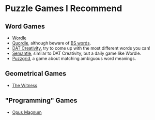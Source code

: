 # Puzzle Games I Recommend

## Word Games

 - [Wordle](https://www.nytimes.com/games/wordle/index.html)
 - [Quordle](https://www.quordle.com/#/), although beware of [BS
   words](https://www.reddit.com/r/Quordle/comments/t27irp/unfair_word_today/).
 - [DAT Creativity](https://www.datcreativity.com/), try to come up with the
   most different words you can!
 - [Semantle](https://semantle.novalis.org/), similar to DAT Creativity, but a
   daily game like Wordle.
 - [Puzzgrid](https://puzzgrid.com/best.php), a game about matching ambiguous
   word meanings.

## Geometrical Games

 - [The Witness](https://store.steampowered.com/app/210970/The_Witness/)

## "Programming" Games

 - [Opus Magnum](https://store.steampowered.com/app/558990/Opus_Magnum/)
